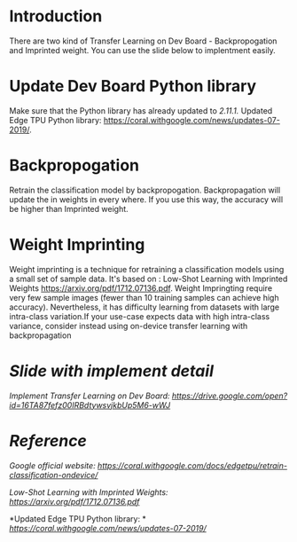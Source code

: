 # Introduction
There are two kind of Transfer Learning on Dev Board - Backpropogation and Imprinted weight.
You can use the slide below to implentment easily.

# Update Dev Board Python library
Make sure that the Python library has already updated to *2.11.1.*
Updated Edge TPU Python library: https://coral.withgoogle.com/news/updates-07-2019/.

# Backpropogation
Retrain the classification model by backpropogation.
Backpropagation will update the in weights in every where.
If you use this way, the accuracy will be higher than Imprinted weight.

# Weight Imprinting
Weight imprinting is a technique for retraining a classification models using a small set of sample data.
It's based on : Low-Shot Learning with Imprinted Weights https://arxiv.org/pdf/1712.07136.pdf.
Weight Impringting require very few sample images (fewer than 10 training samples can achieve high accuracy).
Nevertheless, it has difficulty learning from datasets with large intra-class variation.If your use-case expects data with high intra-class variance, consider instead using on-device transfer learning with backpropagation

# *Slide with implement detail*
*Implement Transfer Learning on Dev Board:
https://drive.google.com/open?id=16TA87fefz00IRBdtywsvjkbUp5M6-wWJ*

# *Reference*
*Google official website:*
*https://coral.withgoogle.com/docs/edgetpu/retrain-classification-ondevice/*

*Low-Shot Learning with Imprinted Weights:*
*https://arxiv.org/pdf/1712.07136.pdf*

*Updated Edge TPU Python library: *
*https://coral.withgoogle.com/news/updates-07-2019/*

